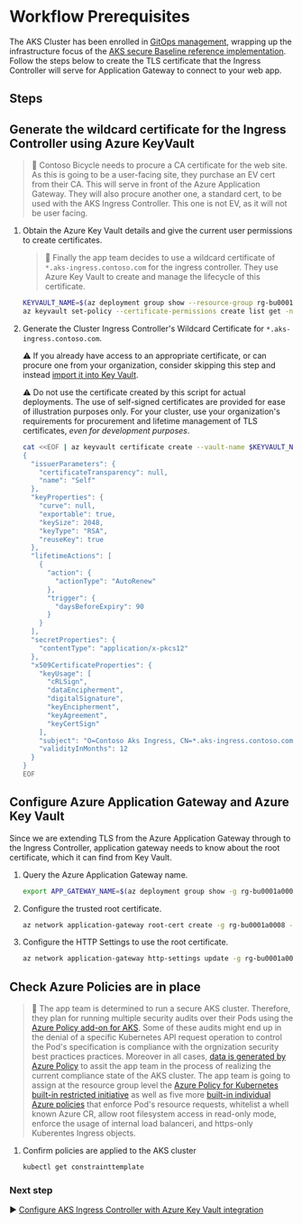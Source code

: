 # Workflow Prerequisites

The AKS Cluster has been enrolled in [GitOps management](./06-gitops), wrapping up the infrastructure focus of the [AKS secure Baseline reference implementation](./). Follow the steps below to create the TLS certificate that the Ingress Controller will serve for Application Gateway to connect to your web app.

## Steps

## Generate the wildcard certificate for the Ingress Controller using Azure KeyVault

> :book: Contoso Bicycle needs to procure a CA certificate for the web site. As this is going to be a user-facing site, they purchase an EV cert from their CA.  This will serve in front of the Azure Application Gateway.  They will also procure another one, a standard cert, to be used with the AKS Ingress Controller. This one is not EV, as it will not be user facing.

1. Obtain the Azure Key Vault details and give the current user permissions to create certificates.

   > :book: Finally the app team decides to use a wildcard certificate of `*.aks-ingress.contoso.com` for the ingress controller. They use Azure Key Vault to create and manage the lifecycle of this certificate.

   ```bash
   KEYVAULT_NAME=$(az deployment group show --resource-group rg-bu0001a0008 -n cluster-stamp --query properties.outputs.keyVaultName.value -o tsv)
   az keyvault set-policy --certificate-permissions create list get -n $KEYVAULT_NAME --upn $(az account show --query user.name -o tsv)
   ```

1. Generate the Cluster Ingress Controller's Wildcard Certificate for `*.aks-ingress.contoso.com`.

    :warning: If you already have access to an appropriate certificate, or can procure one from your organization, consider skipping this step and instead [import it into Key Vault](https://docs.microsoft.com/azure/key-vault/certificates/tutorial-import-certificate#import-a-certificate-to-key-vault).

    :warning: Do not use the certificate created by this script for actual deployments. The use of self-signed certificates are provided for ease of illustration purposes only. For your cluster, use your organization's requirements for procurement and lifetime management of TLS certificates, _even for development purposes_.

   ```bash
   cat <<EOF | az keyvault certificate create --vault-name $KEYVAULT_NAME -n traefik-ingress-internal-aks-ingress-contoso-com-tls -p @-
   {
     "issuerParameters": {
       "certificateTransparency": null,
       "name": "Self"
     },
     "keyProperties": {
       "curve": null,
       "exportable": true,
       "keySize": 2048,
       "keyType": "RSA",
       "reuseKey": true
     },
     "lifetimeActions": [
       {
         "action": {
           "actionType": "AutoRenew"
         },
         "trigger": {
           "daysBeforeExpiry": 90
         }
       }
     ],
     "secretProperties": {
       "contentType": "application/x-pkcs12"
     },
     "x509CertificateProperties": {
       "keyUsage": [
         "cRLSign",
         "dataEncipherment",
         "digitalSignature",
         "keyEncipherment",
         "keyAgreement",
         "keyCertSign"
       ],
       "subject": "O=Contoso Aks Ingress, CN=*.aks-ingress.contoso.com",
       "validityInMonths": 12
     }
   }
   EOF
   ```

## Configure Azure Application Gateway and Azure Key Vault

Since we are extending TLS from the Azure Application Gateway through to the Ingress Controller, application gateway needs to know about the root certificate, which it can find from Key Vault.

1. Query the Azure Application Gateway name.

   ```bash
   export APP_GATEWAY_NAME=$(az deployment group show -g rg-bu0001a0008 -n cluster-stamp --query properties.outputs.agwName.value -o tsv)
   ```

1. Configure the trusted root certificate.

   ```bash
   az network application-gateway root-cert create -g rg-bu0001a0008 --gateway-name $APP_GATEWAY_NAME --name  root-cert-wildcard-aks-ingress-contoso --keyvault-secret $(az keyvault certificate show --vault-name  $KEYVAULT_NAME -n traefik-ingress-internal-aks-ingress-contoso-com-tls --query sid -o tsv)
   ```

1. Configure the HTTP Settings to use the root certificate.

   ```bash
   az network application-gateway http-settings update -g rg-bu0001a0008 --gateway-name $APP_GATEWAY_NAME -n aks-ingress-contoso-backendpool-httpsettings --root-certs root-cert-wildcard-aks-ingress-contoso --protocol Https
   ```

## Check Azure Policies are in place

> :book: The app team is determined to run a secure AKS cluster. Therefore, they plan for running multiple security audits over their Pods using the [Azure Policy add-on for AKS](https://docs.microsoft.com/en-us/azure/aks/use-pod-security-on-azure-policy). Some of these audits might end up in the denial of a specific Kubernetes API request operation to control the Pod's specification is compliance with the orgnization security best practices practices. Moreover in all cases, [data is generated by Azure Policy](https://docs.microsoft.com/en-us/azure/governance/policy/how-to/get-compliance-data) to assit the app team in the process of realizing the current compliance state of the AKS cluster. The app team is going to assign at the resource group level the [Azure Policy for Kubernetes built-in restricted initiative](https://docs.microsoft.com/en-us/azure/aks/use-pod-security-on-azure-policy#built-in-policy-initiatives) as well as five more [built-in individual Azure policies](https://docs.microsoft.com/en-us/azure/aks/policy-samples#microsoftcontainerservice) that enforce Pod's resource requests, whitelist a whell known Azure CR, allow root filesystem access in read-only mode, enforce the usage of internal load balanceri, and https-only Kuberentes Ingress objects.

1. Confirm policies are applied to the AKS cluster

   ```bash
   kubectl get constrainttemplate
   ```

### Next step

:arrow_forward: [Configure AKS Ingress Controller with Azure Key Vault integration](./08-secret-managment-and-ingress-controller.md)
